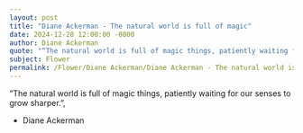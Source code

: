 ```yaml
---
layout: post
title: "Diane Ackerman - The natural world is full of magic"
date: 2024-12-28 12:00:00 -0000
author: Diane Ackerman
quote: "“The natural world is full of magic things, patiently waiting for our senses to grow sharper.”,"
subject: Flower
permalink: /Flower/Diane Ackerman/Diane Ackerman - The natural world is full of magic
---
```


“The natural world is full of magic things, patiently waiting for our senses to grow sharper.”,

- Diane Ackerman
